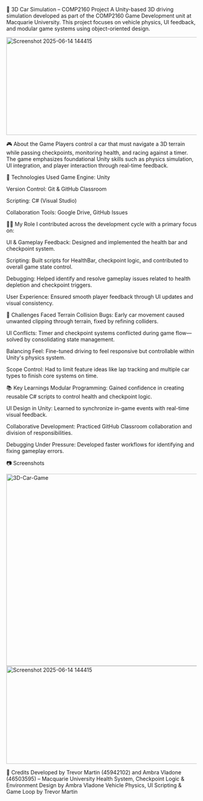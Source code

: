 🚗 3D Car Simulation – COMP2160 Project
A Unity-based 3D driving simulation developed as part of the COMP2160 Game Development unit at Macquarie University. This project focuses on vehicle physics, UI feedback, and modular game systems using object-oriented design.

<img width="560" height="259" alt="Screenshot 2025-06-14 144415" src="https://github.com/user-attachments/assets/e5b866ac-2a60-449c-92ef-ae699ce0dc20" />


🎮 About the Game
Players control a car that must navigate a 3D terrain while passing checkpoints, monitoring health, and racing against a timer. The game emphasizes foundational Unity skills such as physics simulation, UI integration, and player interaction through real-time feedback.

🔧 Technologies Used
Game Engine: Unity

Version Control: Git & GitHub Classroom

Scripting: C# (Visual Studio)

Collaboration Tools: Google Drive, GitHub Issues

👩‍💻 My Role
I contributed across the development cycle with a primary focus on:

UI & Gameplay Feedback: Designed and implemented the health bar and checkpoint system.

Scripting: Built scripts for HealthBar, checkpoint logic, and contributed to overall game state control.

Debugging: Helped identify and resolve gameplay issues related to health depletion and checkpoint triggers.

User Experience: Ensured smooth player feedback through UI updates and visual consistency.

🚧 Challenges Faced
Terrain Collision Bugs: Early car movement caused unwanted clipping through terrain, fixed by refining colliders.

UI Conflicts: Timer and checkpoint systems conflicted during game flow—solved by consolidating state management.

Balancing Feel: Fine-tuned driving to feel responsive but controllable within Unity's physics system.

Scope Control: Had to limit feature ideas like lap tracking and multiple car types to finish core systems on time.

📚 Key Learnings
Modular Programming: Gained confidence in creating reusable C# scripts to control health and checkpoint logic.

UI Design in Unity: Learned to synchronize in-game events with real-time visual feedback.

Collaborative Development: Practiced GitHub Classroom collaboration and division of responsibilities.

Debugging Under Pressure: Developed faster workflows for identifying and fixing gameplay errors.

📷 Screenshots

<img width="1122" height="508" alt="3D-Car-Game" src="https://github.com/user-attachments/assets/2b4a95f4-42fe-43d1-bef3-e967f24965cf" />

<img width="560" height="259" alt="Screenshot 2025-06-14 144415" src="https://github.com/user-attachments/assets/16144c03-bccc-4f8c-aa24-d3a06d19a8c6" />

🔗 Credits
Developed by Trevor Martin (45942102) and Ambra Vladone (46503595) – Macquarie University
Health System, Checkpoint Logic & Environment Design by Ambra Vladone
Vehicle Physics, UI Scripting & Game Loop by Trevor Martin
